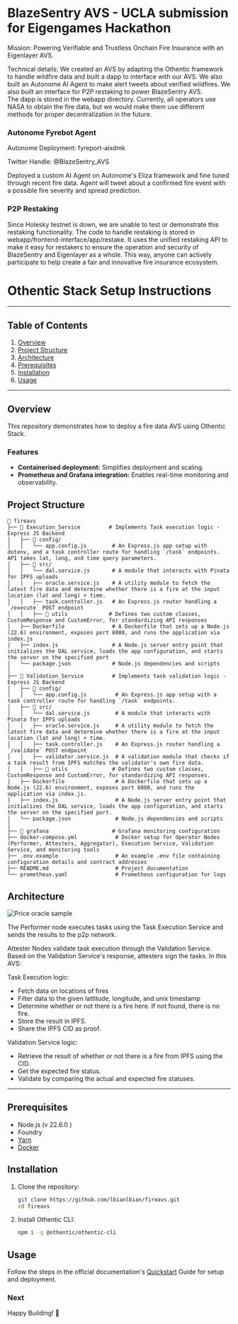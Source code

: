 # BlazeSentry AVS - UCLA submission for Eigengames Hackathon

Mission: Powering Verifiable and Trustless Onchain Fire Insurance with an Eigenlayer AVS.

Technical details: We created an AVS by adapting the Othentic framework to handle wildfire data and built a dapp to interface with our AVS. We also built an Autonome AI Agent to make alert tweets about verified wildfires. We also built an interface for P2P restaking to power BlazeSentry AVS.  
The dapp is stored in the webapp directory. 
Currently, all operators use NASA to obtain the fire data, but we would make them use different methods for proper decentralization in the future. 

### Autonome Fyrebot Agent 

Autonome Deployment: fyreport-aixdmk

Twitter Handle: @BlazeSentry_AVS

Deployed a custom AI Agent on Autonome's Eliza framework and fine tuned through recent fire data. Agent will tweet about a confirmed fire event with a possible fire severity and spread prediction. 

### P2P Restaking

Since Holesky testnet is down, we are unable to test or demonstrate this restaking functionality. The code to handle restaking is stored in webapp/frontend-interface/app/restake. It uses the unified restaking API to make it easy for restakers to ensure the operation and security of BlazeSentry and Eigenlayer as a whole. This way, anyone can actively participate to help create a fair and innovative fire insurance ecosystem. 

# Othentic Stack Setup Instructions

---

## Table of Contents

1. [Overview](#overview)
2. [Project Structure](#project-structure)
3. [Architecture](#architecture)
4. [Prerequisites](#prerequisites)
5. [Installation](#installation)
6. [Usage](#usage)

---

## Overview

This repository demonstrates how to deploy a fire data AVS using Othentic Stack.



### Features

- **Containerised deployment:** Simplifies deployment and scaling.
- **Prometheus and Grafana integration:** Enables real-time monitoring and observability.

## Project Structure

```mdx
📂 fireavs
├── 📂 Execution_Service         # Implements Task execution logic - Express JS Backend
│   ├── 📂 config/
│   │   └── app.config.js        # An Express.js app setup with dotenv, and a task controller route for handling `/task` endpoints. API takes lat, long, and time query parameters. 
│   ├── 📂 src/
│   │   └── dal.service.js       # A module that interacts with Pinata for IPFS uploads
│   │   ├── oracle.service.js    # A utility module to fetch the latest fire data and determine whether there is a fire at the input location (lat and long) + time. 
│   │   ├── task.controller.js   # An Express.js router handling a `/execute` POST endpoint
│   │   ├── 📂 utils             # Defines two custom classes, CustomResponse and CustomError, for standardizing API responses
│   ├── Dockerfile               # A Dockerfile that sets up a Node.js (22.6) environment, exposes port 8080, and runs the application via index.js
|   ├── index.js                 # A Node.js server entry point that initializes the DAL service, loads the app configuration, and starts the server on the specified port
│   └── package.json             # Node.js dependencies and scripts
│
├── 📂 Validation_Service         # Implements task validation logic - Express JS Backend
│   ├── 📂 config/
│   │   └── app.config.js         # An Express.js app setup with a task controller route for handling `/task` endpoints.
│   ├── 📂 src/
│   │   └── dal.service.js        # A module that interacts with Pinata for IPFS uploads
│   │   ├── oracle.service.js     # A utility module to fetch the latest fire data and determine whether there is a fire at the input location (lat and long) + time. 
│   │   ├── task.controller.js    # An Express.js router handling a `/validate` POST endpoint
│   │   ├── validator.service.js  # A validation module that checks if a task result from IPFS matches the validator's own fire data. 
│   │   ├── 📂 utils              # Defines two custom classes, CustomResponse and CustomError, for standardizing API responses.
│   ├── Dockerfile                # A Dockerfile that sets up a Node.js (22.6) environment, exposes port 8080, and runs the application via index.js.
|   ├── index.js                  # A Node.js server entry point that initializes the DAL service, loads the app configuration, and starts the server on the specified port.
│   └── package.json              # Node.js dependencies and scripts
│
├── 📂 grafana                    # Grafana monitoring configuration
├── docker-compose.yml            # Docker setup for Operator Nodes (Performer, Attesters, Aggregator), Execution Service, Validation Service, and monitoring tools
├── .env.example                  # An example .env file containing configuration details and contract addresses
├── README.md                     # Project documentation
└── prometheus.yaml               # Prometheus configuration for logs
```

## Architecture

![Price oracle sample](https://github.com/user-attachments/assets/03d544eb-d9c3-44a7-9712-531220c94f7e)

The Performer node executes tasks using the Task Execution Service and sends the results to the p2p network.

Attester Nodes validate task execution through the Validation Service. Based on the Validation Service's response, attesters sign the tasks. In this AVS:

Task Execution logic:
- Fetch data on locations of fires
- Filter data to the given lattitude, longitude, and unix timestamp
- Determine whether or not there is a fire here. If not found, there is no fire. 
- Store the result in IPFS.
- Share the IPFS CID as proof.

Validation Service logic:
- Retrieve the result of whether or not there is a fire from IPFS using the CID.
- Get the expected fire status.
- Validate by comparing the actual and expected fire statuses.
---

## Prerequisites

- Node.js (v 22.6.0 )
- Foundry
- [Yarn](https://yarnpkg.com/)
- [Docker](https://docs.docker.com/engine/install/)

## Installation

1. Clone the repository:

   ```bash
   git clone https://github.com/lbianlbian/fireavs.git
   cd fireavs
   ```

2. Install Othentic CLI:

   ```bash
   npm i -g @othentic/othentic-cli
   ```

## Usage

Follow the steps in the official documentation's [Quickstart](https://docs.othentic.xyz/main/avs-framework/quick-start#steps) Guide for setup and deployment.

### Next


Happy Building! 🚀
